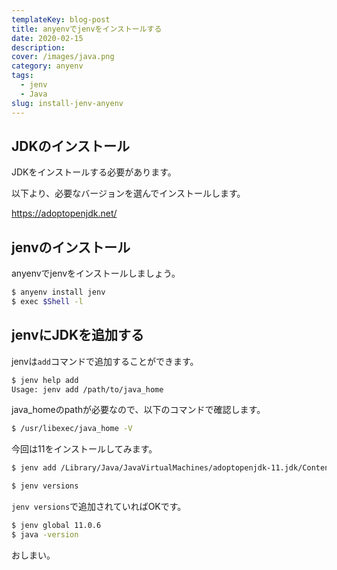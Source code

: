 ```yaml
---
templateKey: blog-post
title: anyenvでjenvをインストールする
date: 2020-02-15
description:
cover: /images/java.png
category: anyenv
tags:
  - jenv
  - Java
slug: install-jenv-anyenv
---
```


## JDKのインストール

JDKをインストールする必要があります。

以下より、必要なバージョンを選んでインストールします。

<https://adoptopenjdk.net/>

## jenvのインストール

anyenvでjenvをインストールしましょう。

```sh
$ anyenv install jenv
$ exec $Shell -l
```

## jenvにJDKを追加する

jenvは`add`コマンドで追加することができます。

```sh
$ jenv help add
Usage: jenv add /path/to/java_home
```

java_homeのpathが必要なので、以下のコマンドで確認します。

```sh
$ /usr/libexec/java_home -V
```

今回は11をインストールしてみます。

```sh
$ jenv add /Library/Java/JavaVirtualMachines/adoptopenjdk-11.jdk/Contents/Home
```

```sh
$ jenv versions
```

`jenv versions`で追加されていればOKです。

```bash
$ jenv global 11.0.6
$ java -version
```

おしまい。
